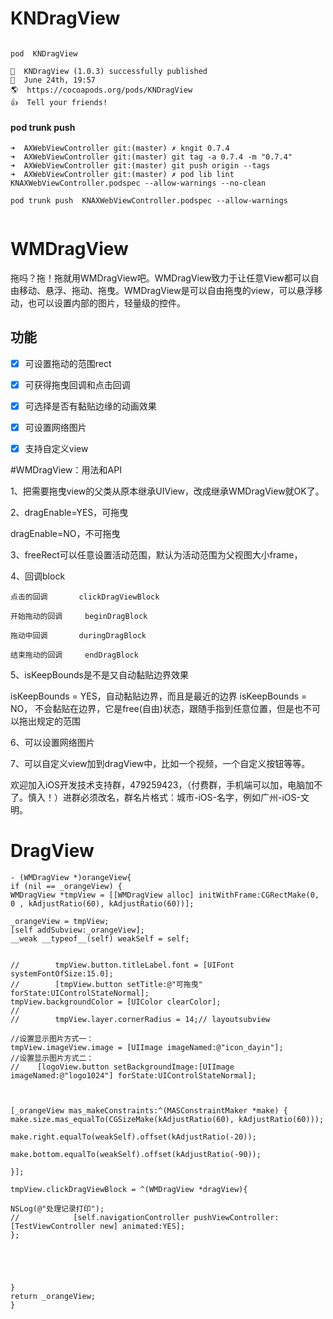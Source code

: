 # KNDragView
```

pod  KNDragView

🚀  KNDragView (1.0.3) successfully published
📅  June 24th, 19:57
🌎  https://cocoapods.org/pods/KNDragView
👍  Tell your friends!

```

####  pod trunk push

```
➜  AXWebViewController git:(master) ✗ kngit 0.7.4
➜  AXWebViewController git:(master) git tag -a 0.7.4 -m "0.7.4"                                           
➜  AXWebViewController git:(master) git push origin --tags                                                
➜  AXWebViewController git:(master) ✗ pod lib lint KNAXWebViewController.podspec --allow-warnings --no-clean

pod trunk push  KNAXWebViewController.podspec --allow-warnings


```




# WMDragView
拖吗？拖！拖就用WMDragView吧。WMDragView致力于让任意View都可以自由移动、悬浮、拖动、拖曳。WMDragView是可以自由拖曳的view，可以悬浮移动，也可以设置内部的图片，轻量级的控件。

## 功能
- [x] 可设置拖动的范围rect
- [x] 可获得拖曳回调和点击回调
- [x] 可选择是否有黏贴边缘的动画效果
- [x] 可设置网络图片
- [x] 支持自定义view




#WMDragView：用法和API

1、把需要拖曳view的父类从原本继承UIView，改成继承WMDragView就OK了。

2、dragEnable=YES，可拖曳

   dragEnable=NO，不可拖曳
   
3、freeRect可以任意设置活动范围，默认为活动范围为父视图大小frame，

4、回调block

	点击的回调		clickDragViewBlock
	
	开始拖动的回调		beginDragBlock
	
	拖动中回调		duringDragBlock
	
	结束拖动的回调 	endDragBlock
	
5、isKeepBounds是不是又自动黏贴边界效果

 isKeepBounds = YES，自动黏贴边界，而且是最近的边界
 isKeepBounds = NO， 不会黏贴在边界，它是free(自由)状态，跟随手指到任意位置，但是也不可以拖出规定的范围

6、可以设置网络图片

7、可以自定义view加到dragView中，比如一个视频，一个自定义按钮等等。



欢迎加入iOS开发技术支持群，479259423，（付费群，手机端可以加，电脑加不了。慎入！）进群必须改名，群名片格式：城市-iOS-名字，例如广州-iOS-文明。

# DragView
```
- (WMDragView *)orangeView{
if (nil == _orangeView) {
WMDragView *tmpView = [[WMDragView alloc] initWithFrame:CGRectMake(0, 0 , kAdjustRatio(60), kAdjustRatio(60))];

_orangeView = tmpView;
[self addSubview:_orangeView];
__weak __typeof__(self) weakSelf = self;


//        tmpView.button.titleLabel.font = [UIFont systemFontOfSize:15.0];
//        [tmpView.button setTitle:@"可拖曳" forState:UIControlStateNormal];
tmpView.backgroundColor = [UIColor clearColor];
//
//        tmpView.layer.cornerRadius = 14;// layoutsubview

//设置显示图片方式一：
tmpView.imageView.image = [UIImage imageNamed:@"icon_dayin"];
//设置显示图片方式二：
//    [logoView.button setBackgroundImage:[UIImage imageNamed:@"logo1024"] forState:UIControlStateNormal];



[_orangeView mas_makeConstraints:^(MASConstraintMaker *make) {
make.size.mas_equalTo(CGSizeMake(kAdjustRatio(60), kAdjustRatio(60)));

make.right.equalTo(weakSelf).offset(kAdjustRatio(-20));

make.bottom.equalTo(weakSelf).offset(kAdjustRatio(-90));

}];

tmpView.clickDragViewBlock = ^(WMDragView *dragView){

NSLog(@"处理记录打印");
//            [self.navigationController pushViewController:[TestViewController new] animated:YES];
};





}
return _orangeView;
}


```
